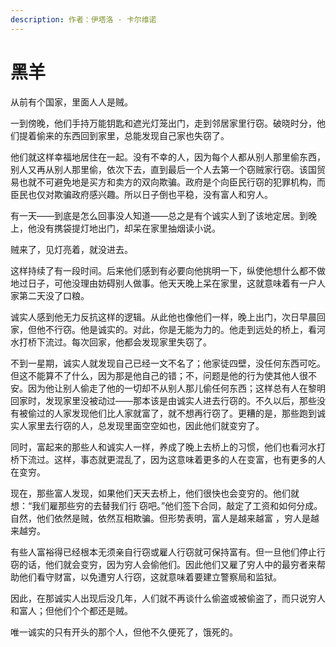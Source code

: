 ```yaml
---
description: 作者：伊塔洛 · 卡尔维诺
---
```


# 黑羊

&#x20;       从前有个国家，里面人人是贼。

&#x20;       一到傍晚，他们手持万能钥匙和遮光灯笼出门，走到邻居家里行窃。破晓时分，他们提着偷来的东西回到家里，总能发现自己家也失窃了。

&#x20;       他们就这样幸福地居住在一起。没有不幸的人，因为每个人都从别人那里偷东西，别人又再从别人那里偷，依次下去，直到最后一个人去第一个窃贼家行窃。该国贸易也就不可避免地是买方和卖方的双向欺骗。政府是个向臣民行窃的犯罪机构，而臣民也仅对欺骗政府感兴趣。所以日子倒也平稳，没有富人和穷人。

&#x20;       有一天——到底是怎么回事没人知道——总之是有个诚实人到了该地定居。到晚上，他没有携袋提灯地出门，却呆在家里抽烟读小说。

&#x20;       贼来了，见灯亮着，就没进去。

&#x20;       这样持续了有一段时间。后来他们感到有必要向他挑明一下，纵使他想什么都不做地过日子，可他没理由妨碍别人做事。他天天晚上呆在家里，这就意味着有一户人家第二天没了口粮。

&#x20;       诚实人感到他无力反抗这样的逻辑。从此他也像他们一样，晚上出门，次日早晨回家，但他不行窃。他是诚实的。对此，你是无能为力的。他走到远处的桥上，看河水打桥下流过。每次回家，他都会发现家里失窃了。

&#x20;       不到一星期，诚实人就发现自己已经一文不名了；他家徒四壁，没任何东西可吃。但这不能算不了什么，因为那是他自己的错；不，问题是他的行为使其他人很不安。因为他让别人偷走了他的一切却不从别人那儿偷任何东西；这样总有人在黎明回家时，发现家里没被动过——那本该是由诚实人进去行窃的。不久以后，那些没有被偷过的人家发现他们比人家就富了，就不想再行窃了。更糟的是，那些跑到诚实人家里去行窃的人，总发现里面空空如也，因此他们就变穷了。

&#x20;       同时，富起来的那些人和诚实人一样，养成了晚上去桥上的习惯，他们也看河水打桥下流过。这样，事态就更混乱了，因为这意味着更多的人在变富，也有更多的人在变穷。

&#x20;       现在，那些富人发现，如果他们天天去桥上，他们很快也会变穷的。他们就想：“我们雇那些穷的去替我们行 窃吧。”他们签下合同，敲定了工资和如何分成。自然，他们依然是贼，依然互相欺骗。但形势表明，富人是越来越富 ，穷人是越来越穷。

&#x20;       有些人富裕得已经根本无须亲自行窃或雇人行窃就可保持富有。但一旦他们停止行窃的话，他们就会变穷，因为穷人会偷他们。因此他们又雇了穷人中的最穷者来帮助他们看守财富，以免遭穷人行窃，这就意味着要建立警察局和监狱。

&#x20;       因此，在那诚实人出现后没几年，人们就不再谈什么偷盗或被偷盗了，而只说穷人和富人；但他们个个都还是贼。

&#x20;       唯一诚实的只有开头的那个人，但他不久便死了，饿死的。
